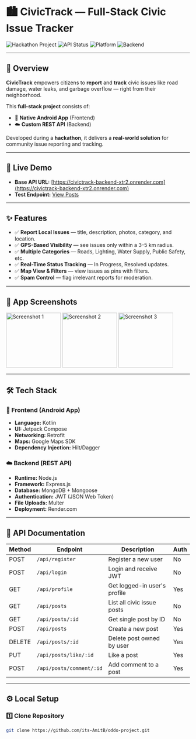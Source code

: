 # 🏙️ CivicTrack — Full-Stack Civic Issue Tracker

![Hackathon Project](https://img.shields.io/badge/Project-Hackathon-blueviolet?style=for-the-badge)
![API Status](https://img.shields.io/website?label=API%20Status&style=for-the-badge&up_message=Online&url=https%3A%2F%2Fcivictrack-backend-xtr2.onrender.com%2Fapi%2Fposts)
![Platform](https://img.shields.io/badge/Platform-Android-3DDC84?style=for-the-badge&logo=android)
![Backend](https://img.shields.io/badge/Backend-Node.js-339933?style=for-the-badge&logo=nodedotjs&logoColor=white)

---

## 📖 Overview

**CivicTrack** empowers citizens to **report** and **track** civic issues like road damage, water leaks, and garbage overflow — right from their neighborhood.

This **full-stack project** consists of:
- 📱 **Native Android App** (Frontend)
- ☁️ **Custom REST API** (Backend)

Developed during a **hackathon**, it delivers a **real-world solution** for community issue reporting and tracking.

---

## 🚀 Live Demo

- **Base API URL:** [https://civictrack-backend-xtr2.onrender.com](https://civictrack-backend-xtr2.onrender.com)
- **Test Endpoint:** [View Posts](https://civictrack-backend-xtr2.onrender.com/api/posts)

---

## ✨ Features

- ✅ **Report Local Issues** — title, description, photos, category, and location.
- ✅ **GPS-Based Visibility** — see issues only within a 3–5 km radius.
- ✅ **Multiple Categories** — Roads, Lighting, Water Supply, Public Safety, etc.
- ✅ **Real-Time Status Tracking** — In Progress, Resolved updates.
- ✅ **Map View & Filters** — view issues as pins with filters.
- ✅ **Spam Control** — flag irrelevant reports for moderation.

---

## 📸 App Screenshots

<img src="https://github.com/user-attachments/assets/e8a080ef-36d6-481a-ae9f-b513478394eb" width="150" alt="Screenshot 1">
<img src="https://github.com/user-attachments/assets/2ecbe9f5-7744-4af5-83e8-c585ee081a19" width="150" alt="Screenshot 2">
<img src="https://github.com/user-attachments/assets/50881ea4-8439-40a7-a693-c39df9ccb8d3" width="150" alt="Screenshot 3">

---

## 🛠 Tech Stack

### 📱 Frontend (Android App)
- **Language:** Kotlin  
- **UI:** Jetpack Compose  
- **Networking:** Retrofit  
- **Maps:** Google Maps SDK  
- **Dependency Injection:** Hilt/Dagger  

### ☁️ Backend (REST API)
- **Runtime:** Node.js  
- **Framework:** Express.js  
- **Database:** MongoDB + Mongoose  
- **Authentication:** JWT (JSON Web Token)  
- **File Uploads:** Multer  
- **Deployment:** Render.com  

---

## 🔌 API Documentation

| Method  | Endpoint                  | Description                         | Auth |
|---------|---------------------------|--------------------------------------|------|
| POST    | `/api/register`           | Register a new user                  | No   |
| POST    | `/api/login`              | Login and receive JWT                | No   |
| GET     | `/api/profile`            | Get logged-in user's profile         | Yes  |
| GET     | `/api/posts`              | List all civic issue posts           | No   |
| GET     | `/api/posts/:id`          | Get single post by ID                | No   |
| POST    | `/api/posts`              | Create a new post                    | Yes  |
| DELETE  | `/api/posts/:id`          | Delete post owned by user            | Yes  |
| PUT     | `/api/posts/like/:id`     | Like a post                          | Yes  |
| POST    | `/api/posts/comment/:id`  | Add comment to a post                | Yes  |

---

## ⚙️ Local Setup

### 1️⃣ Clone Repository
```bash
git clone https://github.com/its-AmitB/oddo-project.git

